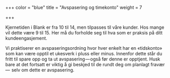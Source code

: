 +++
color = "blue"
title = "Avspasering og timekonto"
weight = 7

+++

Kjernetiden i Blank er fra 10 til 14, men tilpasses til våre kunder. Hos mange vil dette være 9 til 15. Her må du forholde seg til hva som er praksis på ditt kundeengasjement.

Vi praktiserer en avspaseringsordning hvor hver enkelt har en «tidskonto» som kan være opptil et ukesverk i pluss eller minus. Innenfor dette står du fritt til spare opp og ta ut avspasering — også før denne er opptjent. Husk bare at det fortsatt er viktig å gi beskjed til de rundt deg om planlagt fravær —  selv om dette er avspasering.

